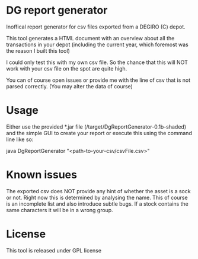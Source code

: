 # DG report generator
Inoffical report generator for csv files exported from a DEGIRO (C) depot.

This tool generates a HTML document with an overview about all the transactions in your depot (including the current year, which foremost was the reason I built this tool)

I could only test this with my own csv file. So the chance that this will NOT work with your csv file on the spot are quite high.

You can of course open issues or provide me with the line of csv that is not parsed correctly. (You may alter the data of course)

# Usage

Either use the provided *.jar file (/target/DgReportGenerator-0.1b-shaded) and the simple GUI to create your report or execute this using the command line like so:

java DgReportGenerator "<path-to-your-csv/csvFile.csv>"

# Known issues
The exported csv does NOT provide any hint of whether the asset is a sock or not. Right now this is determined by analysing the name.
This of course is an incomplete list and also introduce subtle bugs. If a stock contains the same characters it will be in a wrong group.


# License
This tool is released under GPL license